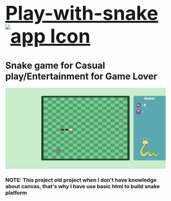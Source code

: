 [<h1 style="font-size:60px; width:100%;">Play-with-snake<img src="./app-icon.ico" style="width:60px;" alt="app Icon"/></h1>](./app-icon.ico)

# Snake game for Casual play/Entertainment for Game Lover

[<img src="interface/Home.png" alt="webHome"></img>](interface/Home.png)

### NOTE: This project old project when I don't have knowledge about canvas, that's why I have use basic html to build snake platform
